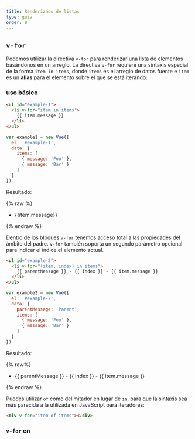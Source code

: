 ```yaml
---
title: Renderizado de listas
type: guia
order: 8
---
```


## `v-for`

Podemos utilizar la directiva `v-for` para renderizar una lista de elementos basándonos en un arreglo. La directiva `v-for` requiere una sintaxis especial de la forma `item in items`, donde `items` es el arreglo de datos fuente e `item` es un **alias** para el elemento sobre el que se está iterando:

### uso básico

``` html
<ul id="example-1">
  <li v-for="item in items">
    {{ item.message }}
  </li>
</ul>
```

``` js
var example1 = new Vue({
  el: '#example-1',
  data: {
    items: [
      { message: 'Foo' },
      { message: 'Bar' }
    ]
  }
})
```

Resultado:

{% raw %}
<ul id="example-1" class="demo">
  <li v-for="item in items">
    {{item.message}}
  </li>
</ul>
<script>
var example1 = new Vue({
  el: '#example-1',
  data: {
    items: [
      { message: 'Foo' },
      { message: 'Bar' }
    ]
  },
  watch: {
    items: function () {
      smoothScroll.animateScroll(null, '#example-1')
    }
  }
})
</script>
{% endraw %}

Dentro de los bloques `v-for` tenemos acceso total a las propiedades del ámbito del padre. `v-for` también soporta un segundo parámetro opcional para indicar el índice el elemento actual.

``` html
<ul id="example-2">
  <li v-for="(item, index) in items">
    {{ parentMessage }} - {{ index }} - {{ item.message }}
  </li>
</ul>
```

``` js
var example2 = new Vue({
  el: '#example-2',
  data: {
    parentMessage: 'Parent',
    items: [
      { message: 'Foo' },
      { message: 'Bar' }
    ]
  }
})
```

Resultado:

{% raw%}
<ul id="example-2" class="demo">
  <li v-for="(item, index) in items">
    {{ parentMessage }} - {{ index }} - {{ item.message }}
  </li>
</ul>
<script>
var example2 = new Vue({
  el: '#example-2',
  data: {
    parentMessage: 'Parent',
    items: [
      { message: 'Foo' },
      { message: 'Bar' }
    ]
  },
  watch: {
    items: function () {
      smoothScroll.animateScroll(null, '#example-2')
    }
  }
})
</script>
{% endraw %}

Puedes utilizar `of` como delimitador en lugar de `in`, para que la sintaxis sea más parecida a la utilizada en JavaScript para iteradores:

``` html
<div v-for="item of items"></div>
```

### `v-for` en <template>

Similar a `v-if`, puedes utilizar una etiqueta `<template>` con `v-for` para renderizar un bloque de múltiples elementos. Por ejemplo:

``` html
<ul>
  <template v-for="item in items">
    <li>{{ item.msg }}</li>
    <li class="divider"></li>
  </template>
</ul>
```

### `v-for` con objetos

Puedes utilizar `v-for` para iterar a través de las propiedades de un objeto.

``` html
<ul id="repeat-object" class="demo">
  <li v-for="value in object">
    {{ value }}
  </li>
</ul>
```

``` js
new Vue({
  el: '#repeat-object',
  data: {
    object: {
      firstName: 'John',
      lastName: 'Doe',
      age: 30
    }
  }
})
```

Resultado:

{% raw %}
<ul id="repeat-object" class="demo">
  <li v-for="value in object">
    {{ value }}
  </li>
</ul>
<script>
new Vue({
  el: '#repeat-object',
  data: {
    object: {
      firstName: 'John',
      lastName: 'Doe',
      age: 30
    }
  }
})
</script>
{% endraw %}

También puedes proveer un segundo argumento para la llave:

``` html
<div v-for="(value, key) in object">
  {{ key }} : {{ value }}
</div>
```

Y otro para el índice:

``` html
<div v-for="(value, key, index) in object">
  {{ index }}. {{ key }} : {{ value }}
</div>
```

<p class="tip">Cuando iteres sobre un objeto, el orden está basado en el orden de enumeración de `Object.keys()`, el cual **no** garantizamos que sea consistente en todas las implementaciones de motores JavaScript.</p>

### `v-for` con rangos

`v-for` puede recibir un entero. En este caso, repetirá la plantilla esa cantidad de veces.

``` html
<div>
  <span v-for="n in 10">{{ n }}</span>
</div>
```

Resultado:

{% raw %}
<div id="range" class="demo">
  <span v-for="n in 10">{{ n }} </span>
</div>
<script>
new Vue({ el: '#range' })
</script>
{% endraw %}

### Componentes y `v-for`

> Esta sección asume un conocimiento previo de los [componentes de Vue](components.html). Siéntete libre de saltearla y volver luego.

Puedes utilizar `v-for` directamente en un componente personalizado, como cualquier otro elemento normal:

``` html
<my-component v-for="item in items"></my-component>
```

Sin embargo, no pasará automáticamente ningún dato al componente, porque los componentes tienen ámbitos aislados propios. Para pasar los datos de la iteración al componente, debes utilizar propiedades:

``` html
<my-component
  v-for="(item, index) in items"
  v-bind:item="item"
  v-bind:index="index">
</my-component>
```

La razón para no inyectar automáticamente `item` al componente es que genera un acoplamiento estrecho entre el componente y el funcionamiento de `v-for`. Siendo explícito acerca del origen de los datos hace que el componente sea reutilizable en otras situaciones.

Aquí tienes un ejemplo completo de una lista de tareas pendientes:

``` html
<div id="todo-list-example">
  <input
    v-model="newTodoText"
    v-on:keyup.enter="addNewTodo"
    placeholder="Add a todo"
  >
  <ul>
    <li
      is="todo-item"
      v-for="(todo, index) in todos"
      v-bind:title="todo"
      v-on:remove="todos.splice(index, 1)"
    ></li>
  </ul>
</div>
```

``` js
Vue.component('todo-item', {
  template: '\
    <li>\
      {{ title }}\
      <button v-on:click="$emit(\'remove\')">X</button>\
    </li>\
  ',
  props: ['title']
})

new Vue({
  el: '#todo-list-example',
  data: {
    newTodoText: '',
    todos: [
      'Do the dishes',
      'Take out the trash',
      'Mow the lawn'
    ]
  },
  methods: {
    addNewTodo: function () {
      this.todos.push(this.newTodoText)
      this.newTodoText = ''
    }
  }
})
```

{% raw %}
<div id="todo-list-example" class="demo">
  <input
    v-model="newTodoText" v
    v-on:keyup.enter="addNewTodo"
    placeholder="Add a todo"
  >
  <ul>
    <li
      is="todo-item"
      v-for="(todo, index) in todos"
      v-bind:title="todo"
      v-on:remove="todos.splice(index, 1)"
    ></li>
  </ul>
</div>
<script>
Vue.component('todo-item', {
  template: '\
    <li>\
      {{ title }}\
      <button v-on:click="$emit(\'remove\')">X</button>\
    </li>\
  ',
  props: ['title']
})
new Vue({
  el: '#todo-list-example',
  data: {
    newTodoText: '',
    todos: [
      'Do the dishes',
      'Take out the trash',
      'Mow the lawn'
    ]
  },
  methods: {
    addNewTodo: function () {
      this.todos.push(this.newTodoText)
      this.newTodoText = ''
    }
  }
})
</script>
{% endraw %}

### `v-for` con `v-if`

Cuando existen en el mismo nodo, `v-for` tiene mayor prioridad que `v-if`. Esto significa que `v-if` será ejecutado en cada iteración del bucle separadamente. Esto es muy útil cuando quieres renderizar nodos solo para _algunos_ elementos, como:

``` html
<li v-for="todo in todos" v-if="!todo.isComplete">
  {{ todo }}
</li>
```

Lo anterior solo renderizará los _todos_ que no hayan sido completados.

Si, en cambio, tu intención es saltearte condicionalmente la ejecución del bucle, puedes utilizar `v-if` en un elemento envolvente (o [`<template>`](conditional.html#Conditional-Groups-with-v-if-on-lt-template-gt)). Por ejemplo:

``` html
<ul v-if="shouldRenderTodos">
  <li v-for="todo in todos">
    {{ todo }}
  </li>
</ul>
```

## `key`

Cuando Vue está actualizando una lista de elementos renderizados con `v-for`, por defecto utiliza una estrategia "in-place patch". Si el orden de los elementos en los datos ha cambiado, en lugar de mover los elementos del DOM para coincidir con el orden de los elementos en los datos, Vue simplemente actualizará cada elemento en su lugar y se asegurará que refleje lo que debería ser renderizado en ese índice en particular. Esto es similar al comportamiento de `track-by="$index"` en Vue 1.x.

Este modo por defecto es eficiente, pero solo conveniente **cuando la lista renderizada no depende del estado de componentes hijos o de estado temporario del DOM (por ejemplo, campos de texto de un formulario)**.

Para darle una pista a Vue de que debe llevar un seguimiento de la identidad de cada nodo, y entonces reusar y reordenar elementos existentes, necesitas proveer un atributo `key` único para cada elemento. Un valor ideal para `key` sería un id único. Este atributo especial es un equivalente aproximado a `track-by` en 1.x, pero funciona como un atributo, por lo que necesitas utilizar `v-bind` para enlazarlo con valores dinámicos (utilizamos la forma corta aquí):

``` html
<div v-for="item in items" :key="item.id">
  <!-- content -->
</div>
```

Es recomendable proveer un `key` para `v-for` cuando sea posible , a menos que el contenido del DOM iterado sea simple, o estarás confiando en el comportamiento por defecto para las ganancias de rendimiento.

Dado que es un mecanismo genérico para identificar nodos, `key` también tiene otros usos que no están relacionados específicamente con `v-for`, como veremos más adelante en la guia.

## Detección de cambios en un arreglo

### Métodos de mutación

Vue envuelve los métodos de mutacion de los arreglos observados por lo que también disparará actualizaciones de las vistas. Los métodos envueltos son: 

- `push()`
- `pop()`
- `shift()`
- `unshift()`
- `splice()`
- `sort()`
- `reverse()`

Puedes abrir la consola y jugar con el arreglo `items` de los ejemplos anteriores ejecutando sus métodos de mutación. Por ejemplo: `example1.items.push({ message: 'Baz' })`.

### Reemplazando un arreglo

Los métodos de mutación, como su nombre sugiere, modifican el arreglo original sobre el cual actúan. En comparación, hay también métodos no-mutantes, por ejemplo: `filter()`, `concat()` y `slice()`, los cuales no modifican el arreglo original sino que **siempre devuelven un nuevo arreglo**. Cuando trabajes con métodos no mutantes, puedes simplemente reemplazar el arreglo anterior por el nuevo:

``` js
example1.items = example1.items.filter(function (item) {
  return item.message.match(/Foo/)
})
```

Puedes pensar que esto hará que Vue tiré todo el DOM existente y re-renderice la lista entera. Por suerte, no es el caso. Vue implementa algunas heurísticas inteligentes para reutilizar al máximo los elementos del DOM, por lo que reemplazar un arreglo existente por otro que contiene objetos solapados es una operación muy eficiente.

### Advertencias

Debido a las limitaciones en JavaScript, Vue **no puede** detectar los siguientes cambios en un arreglo:

1. Cuando intentas establecer el valor de un elemento a través del índice: `vm.items[indexOfItem] = newValue`
2. Cuando intentas modificar el largo de un arreglo: `vm.items.length = newLength`

Para solucionar el problema 1, las siguientes dos opciones lograrán el mismo resultado que `vm.items[indexOfItem] = newValue`, pero también dispararán actualizaciones de estado en el sistema de reactividad:

``` js
// Vue.set
Vue.set(example1.items, indexOfItem, newValue)
```
``` js
// Array.prototype.splice`
example1.items.splice(indexOfItem, 1, newValue)
```

Para solucionar el problema 2, puedes utilizar también `splice`:

``` js
example1.items.splice(newLength)
```

## Mostrando resultados filtrados/ordenados

En ocasiones queremos mostrar una versión filtrada u ordenada de un arreglo sin tener que modificar o restablecer los datos originales. En este caso, puedes crear una propiedad computada que devuelva el arreglo filtrado u ordenado:

Por ejemplo:

``` html
<li v-for="n in evenNumbers">{{ n }}</li>
```

``` js
data: {
  numbers: [ 1, 2, 3, 4, 5 ]
},
computed: {
  evenNumbers: function () {
    return this.numbers.filter(function (number) {
      return number % 2 === 0
    })
  }
}
```

Como alternativa, puedes utilizar un método donde las propiedades computadas no son factibles (por ejemplo, dentro de bucles `v-for` anidados):

``` html
<li v-for="n in even(numbers)">{{ n }}</li>
```

``` js
data: {
  numbers: [ 1, 2, 3, 4, 5 ]
},
methods: {
  even: function (numbers) {
    return numbers.filter(function (number) {
      return number % 2 === 0
    })
  }
}
```
